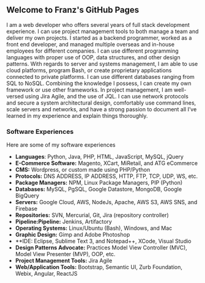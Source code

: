 ## Welcome to Franz's GitHub Pages

I am a web developer who offers several years of full stack development experience. I can use project management tools to both manage a team and deliver my own projects. I started as a backend programmer, worked as a front end developer, and managed multiple overseas and in-house employees for different companies. I can use different programming languages with proper use of OOP, data structures, and other design patterns. With regards to server and systems management, I am able to use cloud platforms, program Bash, or create proprietary applications connected to private platforms. I can use different databases ranging from SQL to NoSQL. Combining the knowledge I possess, I can create my own framework or use other frameworks. In project management, I am well-versed using Jira Agile, and the use of JQL. I can use network protocols and secure a system architectural design, comfortably use command lines, scale servers and networks, and have a strong passion to document all I’ve learned in my experience and explain things thoroughly.

### Software Experiences

Here are some of my software experiences

- **Languages**: Python, Java, PHP, HTML, JavaScript, MySQL, jQuery
- **E-Commerce Software:** Magento, XCart, MiRetail, and ATG eCommerce
- **CMS:** Wordpress, or custom made using PHP/Python
- **Protocols:** DNS ADDRESS, IP ADDRESS, HTTP, FTP, TCP, UDP, WS, etc.
- **Package Managers:** NPM, Linux Package Managers, PIP (Python)
- **Databases:** MySQL, PgSQL, Google Datastore, MongoDB, Google BigQuery
- **Servers:** Google Cloud, AWS, NodeJs, Apache, AWS S3, AWS SNS, and Firebase
- **Repositories:** SVN, Mercurial, Git, Jira (repository controller)
- **Pipeline:Pipeline:** Jenkins, Artifactory
- **Operating Systems:** Linux/Ubuntu (Bash), Windows, and Mac
- **Graphic Design:** Gimp and Adobe Photoshop
- **IDE: Eclipse, Sublime Text 3, and Notepad++, XCode, Visual Studio
- **Design Patterns Advocate:** Practices Model View Controller (MVC), Model View Presenter (MVP), OOP, etc.
- **Project Management Tools:** Jira Agile
- **Web/Application Tools:** Bootstrap, Semantic UI, Zurb Foundation, Webix, Angular, ReactJS

